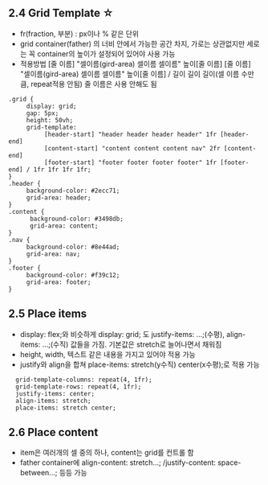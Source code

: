 ## 2.4 Grid Template ☆
- fr(fraction, 부분) : px이나 % 같은 단위
- grid container(father) 의 너비 안에서 가능한 공간 차지, 가로는 상관없지만 세로는 꼭 container의 높이가 설정되어 있어야 사용 가능
- 적용방법
  [줄 이름] "셀이름(gird-area) 셀이름 셀이름" 높이[줄 이름] 
  [줄 이름] "셀이름(gird-area) 셀이름 셀이름" 높이[줄 이름]  / 길이 길이 길이(셀 이름 수만큼, repeat적용 안됨)
  줄 이름은 사용 안해도 됨

```
.grid {
     display: grid;
     gap: 5px;
     height: 50vh;
     grid-template:
          [header-start] "header header header header" 1fr [header-end] 
          [content-start] "content content content nav" 2fr [content-end] 
          [footer-start] "footer footer footer footer" 1fr [footer-end] / 1fr 1fr 1fr 1fr;
}
.header {
     background-color: #2ecc71;
     grid-area: header;
}
.content {
      background-color: #3498db;
      grid-area: content;
}
.nav {
     background-color: #8e44ad;
     grid-area: nav;
}
.footer {
     background-color: #f39c12;
     grid-area: footer;
}
```

## 2.5 Place items
- display: flex;와 비슷하게 display: grid; 도 justify-items: ...;(수평), align-items: ...;(수직) 값들을 가짐. 기본값은 stretch로 늘어나면서 채워짐
- height, width, 텍스트 같은 내용을 가지고 있어야 적용 가능
- justify와 align을 합쳐 place-items: stretch(y수직) center(x수평);로 적용 가능

```
  grid-template-columns: repeat(4, 1fr);
  grid-template-rows: repeat(4, 1fr);
  justify-items: center;
  align-items: stretch;
  place-items: stretch center;

```

## 2.6 Place content
- item은 여러개의 셀 중의 하나, content는 grid를 컨트롤 함
- father container에 align-content: stretch...; /justify-content: space-between...; 등등 가능